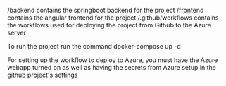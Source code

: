 /backend contains the springboot backend for the project
/frontend contains the angular frontend for the project
/.github/workflows contains the workflows used for deploying the project from Github to the Azure server

To run the project run the command 
    docker-compose up -d

For setting up the workflow to deploy to Azure, you must have the Azure webapp turned on as well as having the secrets from Azure setup in the github project's settings